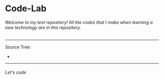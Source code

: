 # Code-Lab

###### Welcome to my test repository! All the codes that I make when learning a new technology are in this repository.

---

Source Tree:

*

---

###### Let's code
